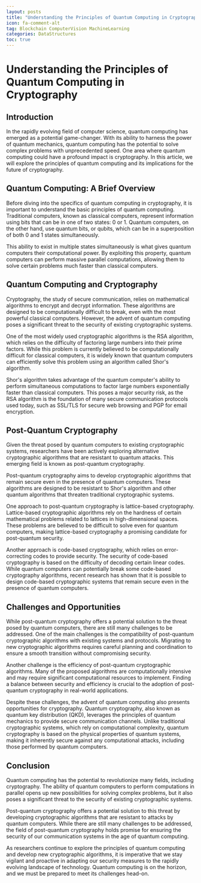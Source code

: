 ```yaml
---
layout: posts
title: "Understanding the Principles of Quantum Computing in Cryptography"
icon: fa-comment-alt
tag: Blockchain ComputerVision MachineLearning
categories: DataStructures
toc: true
---
```



# Understanding the Principles of Quantum Computing in Cryptography

## Introduction

In the rapidly evolving field of computer science, quantum computing has emerged as a potential game-changer. With its ability to harness the power of quantum mechanics, quantum computing has the potential to solve complex problems with unprecedented speed. One area where quantum computing could have a profound impact is cryptography. In this article, we will explore the principles of quantum computing and its implications for the future of cryptography.

## Quantum Computing: A Brief Overview

Before diving into the specifics of quantum computing in cryptography, it is important to understand the basic principles of quantum computing. Traditional computers, known as classical computers, represent information using bits that can be in one of two states: 0 or 1. Quantum computers, on the other hand, use quantum bits, or qubits, which can be in a superposition of both 0 and 1 states simultaneously.

This ability to exist in multiple states simultaneously is what gives quantum computers their computational power. By exploiting this property, quantum computers can perform massive parallel computations, allowing them to solve certain problems much faster than classical computers.

## Quantum Computing and Cryptography

Cryptography, the study of secure communication, relies on mathematical algorithms to encrypt and decrypt information. These algorithms are designed to be computationally difficult to break, even with the most powerful classical computers. However, the advent of quantum computing poses a significant threat to the security of existing cryptographic systems.

One of the most widely used cryptographic algorithms is the RSA algorithm, which relies on the difficulty of factoring large numbers into their prime factors. While this problem is currently believed to be computationally difficult for classical computers, it is widely known that quantum computers can efficiently solve this problem using an algorithm called Shor's algorithm.

Shor's algorithm takes advantage of the quantum computer's ability to perform simultaneous computations to factor large numbers exponentially faster than classical computers. This poses a major security risk, as the RSA algorithm is the foundation of many secure communication protocols used today, such as SSL/TLS for secure web browsing and PGP for email encryption.

## Post-Quantum Cryptography

Given the threat posed by quantum computers to existing cryptographic systems, researchers have been actively exploring alternative cryptographic algorithms that are resistant to quantum attacks. This emerging field is known as post-quantum cryptography.

Post-quantum cryptography aims to develop cryptographic algorithms that remain secure even in the presence of quantum computers. These algorithms are designed to be resistant to Shor's algorithm and other quantum algorithms that threaten traditional cryptographic systems.

One approach to post-quantum cryptography is lattice-based cryptography. Lattice-based cryptographic algorithms rely on the hardness of certain mathematical problems related to lattices in high-dimensional spaces. These problems are believed to be difficult to solve even for quantum computers, making lattice-based cryptography a promising candidate for post-quantum security.

Another approach is code-based cryptography, which relies on error-correcting codes to provide security. The security of code-based cryptography is based on the difficulty of decoding certain linear codes. While quantum computers can potentially break some code-based cryptography algorithms, recent research has shown that it is possible to design code-based cryptographic systems that remain secure even in the presence of quantum computers.

## Challenges and Opportunities

While post-quantum cryptography offers a potential solution to the threat posed by quantum computers, there are still many challenges to be addressed. One of the main challenges is the compatibility of post-quantum cryptographic algorithms with existing systems and protocols. Migrating to new cryptographic algorithms requires careful planning and coordination to ensure a smooth transition without compromising security.

Another challenge is the efficiency of post-quantum cryptographic algorithms. Many of the proposed algorithms are computationally intensive and may require significant computational resources to implement. Finding a balance between security and efficiency is crucial to the adoption of post-quantum cryptography in real-world applications.

Despite these challenges, the advent of quantum computing also presents opportunities for cryptography. Quantum cryptography, also known as quantum key distribution (QKD), leverages the principles of quantum mechanics to provide secure communication channels. Unlike traditional cryptographic systems, which rely on computational complexity, quantum cryptography is based on the physical properties of quantum systems, making it inherently secure against any computational attacks, including those performed by quantum computers.

## Conclusion

Quantum computing has the potential to revolutionize many fields, including cryptography. The ability of quantum computers to perform computations in parallel opens up new possibilities for solving complex problems, but it also poses a significant threat to the security of existing cryptographic systems.

Post-quantum cryptography offers a potential solution to this threat by developing cryptographic algorithms that are resistant to attacks by quantum computers. While there are still many challenges to be addressed, the field of post-quantum cryptography holds promise for ensuring the security of our communication systems in the age of quantum computing.

As researchers continue to explore the principles of quantum computing and develop new cryptographic algorithms, it is imperative that we stay vigilant and proactive in adapting our security measures to the rapidly evolving landscape of technology. Quantum computing is on the horizon, and we must be prepared to meet its challenges head-on.